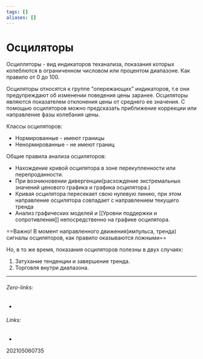 ```yaml
---
tags: []
aliases: []
---
```

# Осциляторы
Осцилляторы - вид индикаторов теханализа, показания которых колеблются в ограниченном числовом или процентом диапазоне. Как правило от 0 до 100.

Осциляторы относятся к группе "опережающих" индикаторов, т.е они предупреждают об изменении поведения цены заранее. Осциляторы являются показателем отклонения цены от среднего ее значения. С помощью осциляторов можно предсказать приближение коррекции или направление фазы колебания цены.

Классы осциляторов:
- Нормированные - имеют границы
- Ненормированные - не имеют границ

Общие правила анализа осциляторов:
- Нахождение кривой осцилятора в зоне перекупленности или перепроданности.
- При возникновении дивергенции(расхождение экстремальных значений ценового графика и графика осцилятора.)
- Кривая осцилятора пересекает свою нулевую линию, при этом направление осцилятора совпадает с направлением текущего тренда
- Анализ графических моделей и [[Уровни поддержки и сопротивления]] непосредственно на графике осцилятора.

==Важно! В момент направленного движения(импульса, тренда) сигналы осциляторов, как правило оказываются ложными==

Но, в то же время, показания осциляторов полезны в двух случаях:
1. Затухание тенденции и завершение тренда.
2. Торговля внутри диапазона.
___
###### Zero-links:
-
###### Links:
-

202105060735